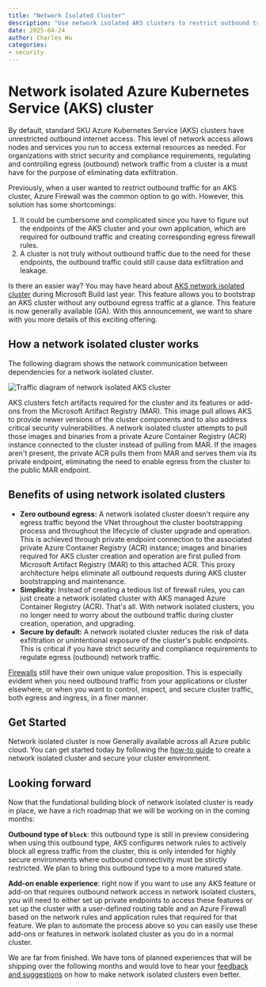 ```yaml
---
title: "Network Isolated Cluster"
description: "Use network isolated AKS clusters to restrict outbound traffic at a glance"
date: 2025-04-24
author: Charles Wu
categories: 
- security
---
```


# Network isolated Azure Kubernetes Service (AKS) cluster

By default, standard SKU Azure Kubernetes Service (AKS) clusters have unrestricted outbound internet access. This level of network access allows nodes and services you run to access external resources as needed. For organizations with strict security and compliance requirements, regulating and controlling egress (outbound) network traffic from a cluster is a must have for the purpose of eliminating data exfiltration.

Previously, when a user wanted to restrict outbound traffic for an AKS cluster, Azure Firewall was the common option to go with. However, this solution has some shortcomings: 
1. It could be cumbersome and complicated since you have to figure out the endpoints of the AKS cluster and your own application, which are required for outbound traffic and creating corresponding egress firewall rules.
2. A cluster is not truly without outbound traffic due to the need for these endpoints, the outbound traffic could still cause data exfiltration and leakage. 

Is there an easier way? You may have heard about [AKS network isolated cluster](https://learn.microsoft.com/azure/aks/concepts-network-isolated) during Microsoft Build last year. This feature allows you to bootstrap an AKS cluster without any outbound egress traffic at a glance. This feature is now generally available (GA). With this announcement, we want to share with you more details of this exciting offering. 

## How a network isolated cluster works

The following diagram shows the network communication between dependencies for a network isolated cluster.

![Traffic diagram of network isolated AKS cluster](AKS/assets/images/network-isolated-cluster/network-isolated-cluster-diagram.png)

AKS clusters fetch artifacts required for the cluster and its features or add-ons from the Microsoft Artifact Registry (MAR). This image pull allows AKS to provide newer versions of the cluster components and to also address critical security vulnerabilities. A network isolated cluster attempts to pull those images and binaries from a private Azure Container Registry (ACR) instance connected to the cluster instead of pulling from MAR. If the images aren't present, the private ACR pulls them from MAR and serves them via its private endpoint, eliminating the need to enable egress from the cluster to the public MAR endpoint.

## Benefits of using network isolated clusters

- **Zero outbound egress:** A network isolated cluster doesn't require any egress traffic beyond the VNet throughout the cluster bootstrapping process and throughout the lifecycle of cluster upgrade and operation. This is achieved through private endpoint connection to the associated private Azure Container Registry (ACR) instance; images and binaries required for AKS cluster creation and operation are first pulled from Microsoft Artifact Registry (MAR) to this attached ACR. This proxy architecture helps eliminate all outbound requests during AKS cluster bootstrapping and maintenance.
- **Simplicity:** Instead of creating a tedious list of firewall rules, you can just create a network isolated cluster with AKS managed Azure Container Registry (ACR). That's all. With network isolated clusters, you no longer need to worry about the outbound traffic during cluster creation, operation, and upgrading.
- **Secure by default:**  A network isolated cluster reduces the risk of data exfiltration or unintentional exposure of the cluster's public endpoints. This is critical if you have strict security and compliance requirements to regulate egress (outbound) network traffic.

[Firewalls](https://learn.microsoft.com/azure/aks/limit-egress-traffic?tabs=aks-with-system-assigned-identities) still have their own unique value proposition. This is especially evident when you need outbound traffic from your applications or cluster elsewhere, or when you want to control, inspect, and secure cluster traffic, both egress and ingress, in a finer manner.

## Get Started 

Network isolated cluster is now Generally available across all Azure public cloud. You can get started today by following the [how-to guide](https://learn.microsoft.com/en-us/azure/aks/network-isolated?pivots=aks-managed-acr) to create a network isolated cluster and secure your cluster environment.

## Looking forward

Now that the fundational building block of network isolated cluster is ready in place, we have a rich roadmap that we will be working on in the coming months:

**Outbound type of `block`**: this outbound type is still in preview considering when using this outbound type, AKS configures network rules to actively block all egress traffic from the cluster, this is only intended for highly secure environments where outbound connectivity must be stirctly restricted. We plan to bring this outbound type to a more matured state.

**Add-on enable experience**: right now if you want to use any AKS feature or add-on that requires outbound network access in network isolated clusters, you will need to either set up private endpoints to access these features or set up the cluster with a user-defined routing table and an Azure Firewall based on the network rules and application rules that required for that feature. We plan to automate the process above so you can easily use these add-ons or features in network isolated cluster as you do in a normal cluster.

We are far from finished. We have tons of planned experiences that will be shipping over the following months and would love to hear your [feedback and suggestions](https://github.com/Azure/AKS/issues/3319) on how to make network isolated clusters even better.


